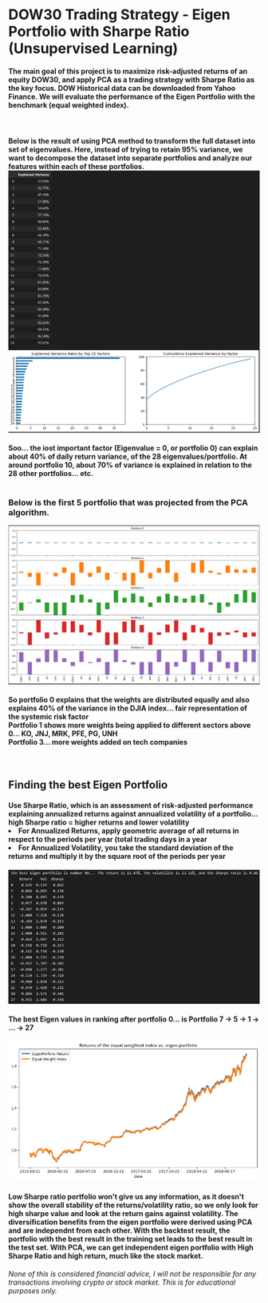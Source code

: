 <h1> DOW30 Trading Strategy - Eigen Portfolio with Sharpe Ratio (Unsupervised Learning) </h1>
<div class = "Summary">
    <h4> The main goal of this project is to maximize risk-adjusted returns of an equity DOW30, and apply PCA as a trading strategy with Sharpe Ratio as the key focus. DOW Historical data can be downloaded from Yahoo Finance. We will evaluate the performance of the Eigen Portfolio with the benchmark (equal weighted index). </h4>
    <br>
    <h4> Below is the result of using PCA method to transform the full dataset into set of eigenvalues. Here, instead of trying to retain 95% variance, we want to decompose the dataset into separate portfolios and analyze our features within each of these portfolios.<h/4><br>
    <img src="images/ExplainedVariance.png" alt="ExplainedVariance">
    <h4> Soo... the iost important factor (Eigenvalue = 0, or portfolio 0) can explain about 40% of daily return variance, of the 28 eigenvalues/portfolio. At around portfolio 10, about 70% of variance is explained in relation to the 28 other portfolios... etc. <br><br><h/4>
    <h3>Below is the first 5 portfolio that was projected from the PCA algorithm.</h3>
    <img src="images/Portfolios.png" alt="Portfolios">
    <h4>So portfolio 0 explains that the weights are distributed equally and also explains 40% of the variance in the DJIA index... fair representation of the systemic risk factor<br>
    Portfolio 1 shows more weights being applied to different sectors above 0... KO, JNJ, MRK, PFE, PG, UNH<br>
    Portfolio 3... more weights added on tech companies</h4>
    <br>
    <h2> Finding the best Eigen Portfolio </h2> 
    <h4> Use Sharpe Ratio, which is an assessment of risk-adjusted performance explaining annualized returns against annualized volatility of a portfolio... high Sharpe ratio = higher returns and lower volatility
    <li>For Annualized Returns, apply geometric average of all returns in respect to the periods per year (total trading days in a year</li>
    <li>For Annualized Volatility, you take the standard deviation of the returns and multiply it by the square root of the periods per year</li></h4>
    <img src="images/PortfolioRanking.png" alt="Port Rank">
    <h4> The best Eigen values in ranking after portfolio 0... is Portfolio 7 -> 5 -> 1 -> ... -> 27 </h4>
    <img src="images/Backtest_Port0.png" alt="Backtest">
    <h4> Low Sharpe ratio portfolio won't give us any information, as it doesn't show the overall stability of the returns/volatility ratio, so we only look for high sharpe value and look at the return gains against volatility. The diversification benefits from the eigen portfolio were derived using PCA and are independnt from each other. With the backtest result, the portfolio with the best result in the training set leads to the best result in the test set. With PCA, we can get independent eigen portfolio with High Sharpe Ratio and high return, much like the stock market. </h4>
</div>
<h6> None of this is considered financial advice, I will not be responsible for any transactions involving crypto or stock market. This is for educational purposes only. </h6>

